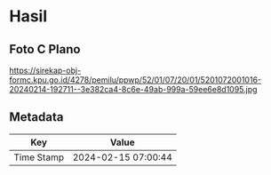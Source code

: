 # Hasil

## Foto C Plano

https://sirekap-obj-formc.kpu.go.id/4278/pemilu/ppwp/52/01/07/20/01/5201072001016-20240214-192711--3e382ca4-8c6e-49ab-999a-59ee6e8d1095.jpg


## Metadata

| Key        | Value               |
| ---------- | ------------------- |
| Time Stamp | 2024-02-15 07:00:44 |



